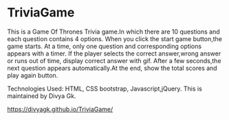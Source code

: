 # TriviaGame

This is a Game Of Thrones Trivia game.In which there are 10 questions and each question contains 4 options.
When you click the start game button,the game starts. At a time, only one question and corresponding options appears with a timer.
 If the player selects the correct answer,wrong answer or runs out of time, display correct answer with gif. After a few seconds,the next question appears automatically.At the end, show the total scores and play again button.

 
Technologies Used: HTML, CSS bootstrap, Javascript,jQuery.
This is maintained by Divya Gk.

https://divyagk.github.io/TriviaGame/
  
